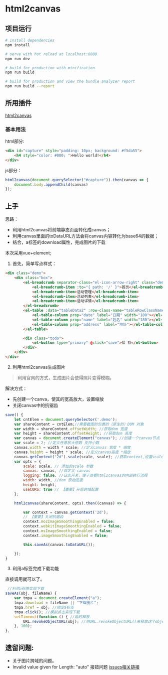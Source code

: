 # html2canvas

## 项目运行

``` bash
# install dependencies
npm install

# serve with hot reload at localhost:8080
npm run dev

# build for production with minification
npm run build

# build for production and view the bundle analyzer report
npm run build --report
```

## 所用插件

[html2canvas](https://github.com/niklasvh/html2canvas)

### 基本用法

html部分:
```html
<div id="capture" style="padding: 10px; background: #f5da55">
    <h4 style="color: #000; ">Hello world!</h4>
</div>
```
js部分：
```js
html2canvas(document.querySelector("#capture")).then(canvas => {
    document.body.appendChild(canvas)
});
```
## 上手
思路：
- 利用html2canvas将前端静态页面转化成canvas；
- 利用canvas里面的toDataURL方法会将canvas内容转化为base64的数据；
- 结合，a标签的download属性，完成图片的下载


本次采用vue+element;

1. 首先，简单写点样式：

```html
<div class="demo">
    <div class="box">
        <el-breadcrumb separator-class="el-icon-arrow-right" class="demo-nav">
            <el-breadcrumb-item :to="{ path: '/' }">首页</el-breadcrumb-item>
            <el-breadcrumb-item>活动管理</el-breadcrumb-item>
            <el-breadcrumb-item>活动列表</el-breadcrumb-item>
            <el-breadcrumb-item>活动详情</el-breadcrumb-item>
        </el-breadcrumb>
        <el-table :data="tableData2" :row-class-name="tableRowClassName">
            <el-table-column prop="date" label="日期" width="180"></el-table-column>
            <el-table-column prop="name" label="姓名" width="180"></el-table-column>
            <el-table-column prop="address" label="地址"></el-table-column>
        </el-table>

        <div class="todo">
            <el-button type="primary" @click="save">保 存</el-button>
        </div>
    </div>
</div>
```
2. 利用html2canvas生成图片

> 利用官网的方式，生成图片会使得照片变得模糊。  

解决方式：
- 先创建一个canva，使其的宽高放大，设置缩放
- 关闭canvas中的抗锯齿


```js
save() {
    let cntElem = document.querySelector('.demo');
    var shareContent = cntElem;//需要截图的包裹的（原生的）DOM 对象
    var width = shareContent.offsetWidth; //获取dom 宽度
    var height = shareContent.offsetHeight; //获取dom 高度
    var canvas = document.createElement("canvas"); //创建一个canvas节点
    var scale = 2; //定义任意放大倍数 支持小数
    canvas.width = width * scale; //定义canvas 宽度 * 缩放
    canvas.height = height * scale; //定义canvas高度 *缩放
    canvas.getContext("2d").scale(scale, scale); //获取context,设置scale
    var opts = {
        scale: scale, // 添加的scale 参数
        canvas: canvas, //自定义 canvas
        logging: false, //日志开关，便于查看html2canvas的内部执行流程
        width: width, //dom 原始宽度
        height: height,
        useCORS: true // 【重要】开启跨域配置
    };

    html2canvas(shareContent, opts).then((canvas) => {

        var context = canvas.getContext('2d');
        // 【重要】关闭抗锯齿
        context.mozImageSmoothingEnabled = false;
        context.webkitImageSmoothingEnabled = false;
        context.msImageSmoothingEnabled = false;
        context.imageSmoothingEnabled = false;

        this.saveAs(canvas.toDataURL());

    });
}
```

3. 利用a标签完成下载功能

直接调用就可以了。
```js
 //利用a标签实现下载
saveAs(obj, fileName) {
    var tmpa = document.createElement("a");
    tmpa.download = fileName || "下载图片";
    tmpa.href = obj; //绑定a标签
    tmpa.click(); //模拟点击实现下载
    setTimeout(function () { //延时释放
        URL.revokeObjectURL(obj); //用URL.revokeObjectURL()来释放这个object URL
    }, 100);
},
```

## 遗留问题:
- 关于图片跨域的问题。
- Invalid value given for Length: "auto" 报错问题 [issues相关链接](https://github.com/niklasvh/html2canvas/issues/1514)